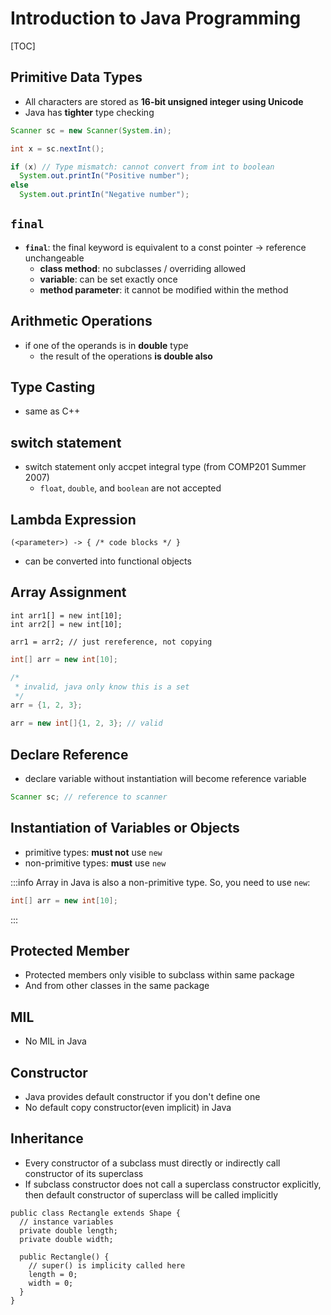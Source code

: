 # Introduction to Java Programming

[TOC]

## Primitive Data Types

* All characters are stored as **16-bit unsigned integer using Unicode**
* Java has **tighter** type checking

```java
Scanner sc = new Scanner(System.in);

int x = sc.nextInt();

if (x) // Type mismatch: cannot convert from int to boolean
  System.out.printIn("Positive number");
else
  System.out.printIn("Negative number");
```
## `final`

* **`final`**: the final keyword is equivalent to a const pointer -> reference unchangeable
  * **class method**: no subclasses / overriding allowed
  * **variable**: can be set exactly once
  * **method parameter**: it cannot be modified within the method

## Arithmetic Operations

*  if one of the operands is in **double** type
    * the result of the operations **is double also**

## Type Casting

* same as C++

## switch statement

* switch statement only accpet integral type (from COMP201 Summer 2007)
  * `float`, `double`, and `boolean` are not accepted

## Lambda Expression

```java=
(<parameter>) -> { /* code blocks */ }
```

* can be converted into functional objects

## Array Assignment

```java=
int arr1[] = new int[10];
int arr2[] = new int[10];

arr1 = arr2; // just rereference, not copying
```

```java
int[] arr = new int[10];

/*
 * invalid, java only know this is a set
 */
arr = {1, 2, 3};

arr = new int[]{1, 2, 3}; // valid
```
## Declare Reference

* declare variable without instantiation will become reference variable

```java
Scanner sc; // reference to scanner
```


## Instantiation of Variables or Objects

* primitive types: **must not** use `new`
* non-primitive types: **must** use `new`

:::info
Array in Java is also a non-primitive type. So, you need to use `new`:
```java
int[] arr = new int[10];
```
:::

## Protected Member

* Protected members only visible to subclass within same package
* And from other classes in the same package

## MIL

* No MIL in Java


## Constructor

* Java provides default constructor if you don't define one
* No default copy constructor(even implicit) in Java

## Inheritance

* Every constructor of a subclass must directly or indirectly call constructor of its superclass
* If subclass constructor does not call a superclass constructor explicitly, then default constructor of superclass will be called implicitly

```java=
public class Rectangle extends Shape {
  // instance variables
  private double length;
  private double width;
  
  public Rectangle() {
    // super() is implicity called here
    length = 0;
    width = 0;
  }
}
```

